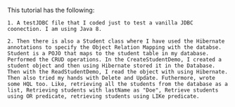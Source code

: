 This tutorial has the following:

	1. A testJDBC file that I coded just to test a vanilla JDBC coonection. I am using Java 8.

	2. Then there is also a Student class where I have used the Hibernate annotations to specify the Object Relation Mapping with the databse. Student is a POJO that maps to the student table in my database. Performed the CRUD operations. In the CreateStudentDemo, I created a student object and then using Hibernate stored it in the Database. Then with the ReadStudentDemo, I read the object with using Hibernate. Then also tried my hands with Delete and Update. Futhermore, wrote some HQL too. Like, retrieving all the students from the database as a list, Retrieving students with lastName as "Doe", Retrieve students using OR predicate, retrieving students using LIKe predicate.
